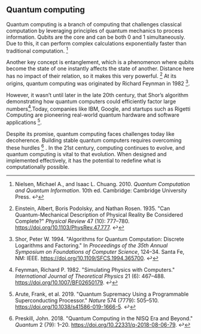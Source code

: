## Quantum computing
Quantum computing is a branch of computing that challenges classical computation by leveraging principles of quantum mechanics to process information. Qubits are the core and can be both 0 and 1 simultaneously. Due to this, it can perform complex calculations exponentially faster than traditional computation. [^1citation]

Another key concept is entanglement, which is a phenomenon where qubits become the state of one instantly affects the state of another. Distance here has no impact of their relation, so it makes this very powerful. [^2citation]
At its origins, quantum computing was originated by  Richard Feynman in 1982 [^3citation]. 

However, it wasn’t until later in the late 20th century, that Shor’s algorithm demonstrating how quantum computers could efficiently factor large numbers[^4citation].Today, companies like IBM, Google, and startups such as Rigetti Computing are pioneering real-world quantum hardware and software applications [^5citation].

Despite its promise, quantum computing faces challenges today like decoherence. Building stable quantum computers requires overcoming these hurdles [^6citation] . 
In the 21st century, computing continues to evolve,  and quantum computing is vital to that evolution. When designed and implemented effectively, it has the potential to redefine what is computationally possible.
 
[^1citation]:  Nielsen, Michael A., and Isaac L. Chuang. 2010. _Quantum Computation and Quantum Information_. 10th ed. Cambridge: Cambridge University Press. ↩
[^2citation]: Einstein, Albert, Boris Podolsky, and Nathan Rosen. 1935. "Can Quantum-Mechanical Description of Physical Reality Be Considered Complete?" _Physical Review_ 47 (10): 777–780. https://doi.org/10.1103/PhysRev.47.777. ↩
[^3citation]: Shor, Peter W. 1994. "Algorithms for Quantum Computation: Discrete Logarithms and Factoring." In _Proceedings of the 35th Annual Symposium on Foundations of Computer Science_, 124–34. Santa Fe, NM: IEEE. https://doi.org/10.1109/SFCS.1994.365700. ↩
[^4citation]: Feynman, Richard P. 1982. "Simulating Physics with Computers." _International Journal of Theoretical Physics_ 21 (6): 467–488. https://doi.org/10.1007/BF02650179. ↩
[^5citation]: Arute, Frank, et al. 2019. "Quantum Supremacy Using a Programmable Superconducting Processor." _Nature_ 574 (7779): 505–510. https://doi.org/10.1038/s41586-019-1666-5. ↩
[^6citation]: Preskill, John. 2018. "Quantum Computing in the NISQ Era and Beyond." _Quantum_ 2 (79): 1–20. https://doi.org/10.22331/q-2018-08-06-79. ↩

